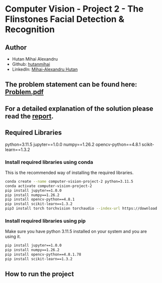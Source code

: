 # Computer Vision - Project 2 - The Flinstones Facial Detection & Recognition

## Author

- Hutan Mihai Alexandru
- Github: [hutanmihai](https://github.com/hutanmihai)
- LinkedIn: [Mihai-Alexandru Hutan](https://www.linkedin.com/in/hutanmihai/)

## The problem statement can be found here: [Problem.pdf](./Problem.pdf)

## For a detailed explanation of the solution please read the [report](./documentation.pdf).

## Required Libraries

python=3.11.5
jupyter==1.0.0
numpy==1.26.2
opencv-python==4.8.1
scikit-learn==1.3.2

### Install required libraries using conda

This is the recommended way of installing the required libraries.

```bash
conda create --name computer-vision-project-2 python=3.11.5
conda activate computer-vision-project-2
pip install jupyter==1.0.0
pip install numpy==1.26.2
pip install opencv-python==4.8.1
pip install scikit-learn==1.3.2
pip3 install torch torchvision torchaudio --index-url https://download.pytorch.org/whl/cu121
```

### Install required libraries using pip

Make sure you have python 3.11.5 installed on your system and you are using it.

```bash
pip install jupyter==1.0.0
pip install numpy==1.26.2
pip install opencv-python==4.8.1.78
pip install scikit-learn==1.3.2
```

## How to run the project

[//]: # (TODO)
